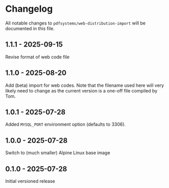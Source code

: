 # Changelog

All notable changes to `pdfsystems/web-distribution-import` will be documented in this file.

## 1.1.1 - 2025-09-15

Revise format of web code file

## 1.1.0 - 2025-08-20

Add (beta) import for web codes. Note that the filename used here will very likely need to change as the current version is a one-off file compiled by Tom.

## 1.0.1 - 2025-07-28

Added `MYSQL_PORT` environment option (defaults to 3306).

## 1.0.0 - 2025-07-28

Switch to (much smaller) Alpine Linux base image

## 0.1.0 - 2025-07-28

Initial versioned release
